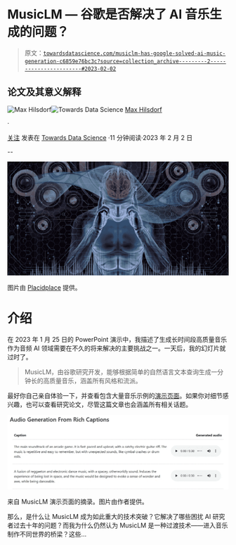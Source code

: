 # MusicLM — 谷歌是否解决了 AI 音乐生成的问题？

> 原文：[`towardsdatascience.com/musiclm-has-google-solved-ai-music-generation-c6859e76bc3c?source=collection_archive---------2-----------------------#2023-02-02`](https://towardsdatascience.com/musiclm-has-google-solved-ai-music-generation-c6859e76bc3c?source=collection_archive---------2-----------------------#2023-02-02)

## 论文及其意义解释

[](https://medium.com/@maxhilsdorf?source=post_page-----c6859e76bc3c--------------------------------)![Max Hilsdorf](https://medium.com/@maxhilsdorf?source=post_page-----c6859e76bc3c--------------------------------)[](https://towardsdatascience.com/?source=post_page-----c6859e76bc3c--------------------------------)![Towards Data Science](https://towardsdatascience.com/?source=post_page-----c6859e76bc3c--------------------------------) [Max Hilsdorf](https://medium.com/@maxhilsdorf?source=post_page-----c6859e76bc3c--------------------------------)

·

[关注](https://medium.com/m/signin?actionUrl=https%3A%2F%2Fmedium.com%2F_%2Fsubscribe%2Fuser%2Fd0c085a74ae8&operation=register&redirect=https%3A%2F%2Ftowardsdatascience.com%2Fmusiclm-has-google-solved-ai-music-generation-c6859e76bc3c&user=Max+Hilsdorf&userId=d0c085a74ae8&source=post_page-d0c085a74ae8----c6859e76bc3c---------------------post_header-----------) 发表在 [Towards Data Science](https://towardsdatascience.com/?source=post_page-----c6859e76bc3c--------------------------------) ·11 分钟阅读·2023 年 2 月 2 日[](https://medium.com/m/signin?actionUrl=https%3A%2F%2Fmedium.com%2F_%2Fvote%2Ftowards-data-science%2Fc6859e76bc3c&operation=register&redirect=https%3A%2F%2Ftowardsdatascience.com%2Fmusiclm-has-google-solved-ai-music-generation-c6859e76bc3c&user=Max+Hilsdorf&userId=d0c085a74ae8&source=-----c6859e76bc3c---------------------clap_footer-----------)

--

[](https://medium.com/m/signin?actionUrl=https%3A%2F%2Fmedium.com%2F_%2Fbookmark%2Fp%2Fc6859e76bc3c&operation=register&redirect=https%3A%2F%2Ftowardsdatascience.com%2Fmusiclm-has-google-solved-ai-music-generation-c6859e76bc3c&source=-----c6859e76bc3c---------------------bookmark_footer-----------)![](img/d9c2dc9f2b4448695343134c707b1f1d.png)

图片由 [Placidplace](https://pixabay.com/de/illustrations/sprecher-lautsprecher-7459276/) 提供。

# 介绍

在 2023 年 1 月 25 日的 PowerPoint 演示中，我描述了生成长时间段高质量音乐作为音频 AI 领域需要在不久的将来解决的主要挑战之一。一天后，我的幻灯片就过时了。

> MusicLM，由谷歌研究开发，能够根据简单的自然语言文本查询生成一分钟长的高质量音乐，涵盖所有风格和流派。

最好你自己亲自体验一下，并查看包含大量音乐示例的[演示页面](https://google-research.github.io/seanet/musiclm/examples/)。如果你对细节感兴趣，也可以查看研究论文，尽管这篇文章也会涵盖所有相关话题。

![](img/4f5ba45fc72cd2e2716f904790cd3c8e.png)

来自 MusicLM 演示页面的摘录。图片由作者提供。

那么，是什么让 MusicLM 成为如此重大的技术突破？它解决了哪些困扰 AI 研究者过去十年的问题？而我为什么仍然认为 MusicLM 是一种过渡技术——进入音乐制作不同世界的桥梁？这些…
